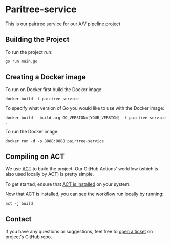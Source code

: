 # Paritree-service

This is our pairtree service for our A/V pipeline project

## Building the Project

To run the project run: 

`go run main.go`

## Creating a Docker image 

To run on Docker first build the Docker image: 

`docker build -t pairtree-service .`

To specify what version of Go you would like to use with the Docker image:

`docker build --build-arg GO_VERSION=[YOUR_VERSION] -t pairtree-service .`

To run the Docker image: 

`docker run -d -p 8888:8888 pairtree-service`

## Compiling on ACT 

We use [ACT](https://github.com/nektos/act) to build the project. Our GitHub Actions' workflow (which is also used locally by ACT) is pretty simple.

To get started, ensure that [ACT is installed](https://nektosact.com/installation/index.html) on your system.

Now that ACT is installed, you can see the workflow run locally by running: 

`act -j build`

## Contact

If you have any questions or suggestions, feel free to [open a ticket](https://github.com/UCLALibrary/pairtree-service/issues) on project's GitHub repo.
